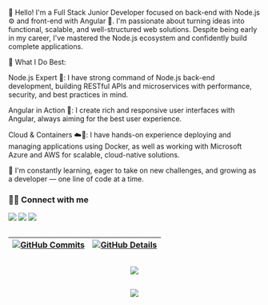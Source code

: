  👋 Hello! I'm a Full Stack Junior Developer focused on back-end with Node.js ⚙️ and front-end with Angular 🚀.
 I'm passionate about turning ideas into functional, scalable, and well-structured web solutions. Despite being early in my career, I've mastered the Node.js ecosystem and confidently build complete applications.

🌟 What I Do Best:

Node.js Expert 🔧: I have strong command of Node.js back-end development, building RESTful APIs and microservices with performance, security, and best practices in mind.

Angular in Action 🧩: I create rich and responsive user interfaces with Angular, always aiming for the best user experience.

Cloud & Containers ☁️🐳: I have hands-on experience deploying and managing applications using Docker, as well as working with Microsoft Azure and AWS for scalable, cloud-native solutions.

💼 I'm constantly learning, eager to take on new challenges, and growing as a developer — one line of code at a time.

### 🤳🏽 Connect with me
  
  <div> 
  <a href="https://instagram.com/gabrielsouzagoms" target="_blank"><img src="https://img.shields.io/badge/-Instagram-%23E4405F?style=for-the-badge&logo=instagram&logoColor=white" target="_blank"></a>
  <a href = "mailto:gabrielsouzagomes54@gmail.com"><img src="https://img.shields.io/badge/-Gmail-%23333?style=for-the-badge&logo=gmail&logoColor=white" target="_blank"></a>
  <a href="https://www.linkedin.com/in/gabriel-souza-gomes-a6b265226/" target="_blank"><img src="https://img.shields.io/badge/-LinkedIn-%230077B5?style=for-the-badge&logo=linkedin&logoColor=white" target="_blank"></a> 
  
</div>
 
##
  
 | [![GitHub Commits](http://github-profile-summary-cards.vercel.app/api/cards/productive-time?username=GabrielSG17&theme=dracula&utcOffset=-3)](https://github.com/vn7n24fzkq/github-profile-summary-cards) | [![GitHub Details](http://github-profile-summary-cards.vercel.app/api/cards/profile-details?username=GabrielSG17&theme=dracula)](https://github.com/vn7n24fzkq/github-profile-summary-cards) |  
 | ----------- | ----------- |

##

  <div align="center" >
<a href="https://skillicons.dev"   >
  <img src="https://skillicons.dev/icons?i=git,vscode,javascript,typescript,css,html,react,next,tailwind,sass,nodejs,express,nest,docker,github,jest,linux,postman,vercel,bootstrap,postgres,discord,linkedin,instagram" />
</a>
  <br />

  </div>
 
##
   <div align="center" >
     <img src="https://github-profile-trophy.vercel.app/?username=GabrielSG17&row=1&column=6&theme=dracula&margin-w=15&margin-h=15"/>
  </div>
  
##

  
  

  
